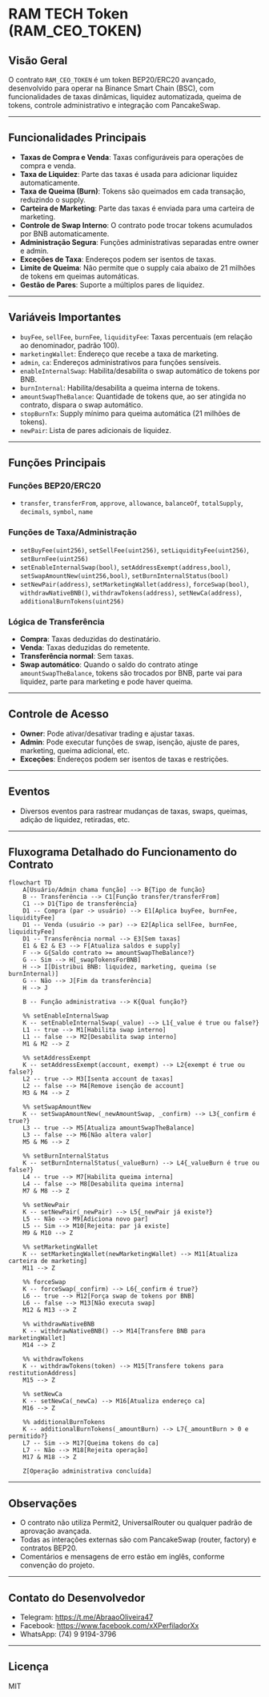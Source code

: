 # RAM TECH Token (RAM_CEO_TOKEN)

## Visão Geral

O contrato `RAM_CEO_TOKEN` é um token BEP20/ERC20 avançado, desenvolvido para operar na Binance Smart Chain (BSC), com funcionalidades de taxas dinâmicas, liquidez automatizada, queima de tokens, controle administrativo e integração com PancakeSwap.

---

## Funcionalidades Principais

- **Taxas de Compra e Venda**: Taxas configuráveis para operações de compra e venda.
- **Taxa de Liquidez**: Parte das taxas é usada para adicionar liquidez automaticamente.
- **Taxa de Queima (Burn)**: Tokens são queimados em cada transação, reduzindo o supply.
- **Carteira de Marketing**: Parte das taxas é enviada para uma carteira de marketing.
- **Controle de Swap Interno**: O contrato pode trocar tokens acumulados por BNB automaticamente.
- **Administração Segura**: Funções administrativas separadas entre owner e admin.
- **Exceções de Taxa**: Endereços podem ser isentos de taxas.
- **Limite de Queima**: Não permite que o supply caia abaixo de 21 milhões de tokens em queimas automáticas.
- **Gestão de Pares**: Suporte a múltiplos pares de liquidez.

---

## Variáveis Importantes

- `buyFee`, `sellFee`, `burnFee`, `liquidityFee`: Taxas percentuais (em relação ao denominador, padrão 100).
- `marketingWallet`: Endereço que recebe a taxa de marketing.
- `admin`, `ca`: Endereços administrativos para funções sensíveis.
- `enableInternalSwap`: Habilita/desabilita o swap automático de tokens por BNB.
- `burnInternal`: Habilita/desabilita a queima interna de tokens.
- `amountSwapTheBalance`: Quantidade de tokens que, ao ser atingida no contrato, dispara o swap automático.
- `stopBurnTx`: Supply mínimo para queima automática (21 milhões de tokens).
- `newPair`: Lista de pares adicionais de liquidez.

---

## Funções Principais

### Funções BEP20/ERC20
- `transfer`, `transferFrom`, `approve`, `allowance`, `balanceOf`, `totalSupply`, `decimals`, `symbol`, `name`

### Funções de Taxa/Administração
- `setBuyFee(uint256)`, `setSellFee(uint256)`, `setLiquidityFee(uint256)`, `setBurnFee(uint256)`
- `setEnableInternalSwap(bool)`, `setAddressExempt(address,bool)`, `setSwapAmountNew(uint256,bool)`, `setBurnInternalStatus(bool)`
- `setNewPair(address)`, `setMarketingWallet(address)`, `forceSwap(bool)`, `withdrawNativeBNB()`, `withdrawTokens(address)`, `setNewCa(address)`, `additionalBurnTokens(uint256)`

### Lógica de Transferência
- **Compra**: Taxas deduzidas do destinatário.
- **Venda**: Taxas deduzidas do remetente.
- **Transferência normal**: Sem taxas.
- **Swap automático**: Quando o saldo do contrato atinge `amountSwapTheBalance`, tokens são trocados por BNB, parte vai para liquidez, parte para marketing e pode haver queima.

---

## Controle de Acesso
- **Owner**: Pode ativar/desativar trading e ajustar taxas.
- **Admin**: Pode executar funções de swap, isenção, ajuste de pares, marketing, queima adicional, etc.
- **Exceções**: Endereços podem ser isentos de taxas e restrições.

---

## Eventos
- Diversos eventos para rastrear mudanças de taxas, swaps, queimas, adição de liquidez, retiradas, etc.

---

## Fluxograma Detalhado do Funcionamento do Contrato

```mermaid
flowchart TD
    A[Usuário/Admin chama função] --> B{Tipo de função}
    B -- Transferência --> C1[Função transfer/transferFrom]
    C1 --> D1{Tipo de transferência}
    D1 -- Compra (par -> usuário) --> E1[Aplica buyFee, burnFee, liquidityFee]
    D1 -- Venda (usuário -> par) --> E2[Aplica sellFee, burnFee, liquidityFee]
    D1 -- Transferência normal --> E3[Sem taxas]
    E1 & E2 & E3 --> F[Atualiza saldos e supply]
    F --> G{Saldo contrato >= amountSwapTheBalance?}
    G -- Sim --> H[_swapTokensForBNB]
    H --> I[Distribui BNB: liquidez, marketing, queima (se burnInternal)]
    G -- Não --> J[Fim da transferência]
    H --> J

    B -- Função administrativa --> K{Qual função?}

    %% setEnableInternalSwap
    K -- setEnableInternalSwap(_value) --> L1{_value é true ou false?}
    L1 -- true --> M1[Habilita swap interno]
    L1 -- false --> M2[Desabilita swap interno]
    M1 & M2 --> Z

    %% setAddressExempt
    K -- setAddressExempt(account, exempt) --> L2{exempt é true ou false?}
    L2 -- true --> M3[Isenta account de taxas]
    L2 -- false --> M4[Remove isenção de account]
    M3 & M4 --> Z

    %% setSwapAmountNew
    K -- setSwapAmountNew(_newAmountSwap, _confirm) --> L3{_confirm é true?}
    L3 -- true --> M5[Atualiza amountSwapTheBalance]
    L3 -- false --> M6[Não altera valor]
    M5 & M6 --> Z

    %% setBurnInternalStatus
    K -- setBurnInternalStatus(_valueBurn) --> L4{_valueBurn é true ou false?}
    L4 -- true --> M7[Habilita queima interna]
    L4 -- false --> M8[Desabilita queima interna]
    M7 & M8 --> Z

    %% setNewPair
    K -- setNewPair(_newPair) --> L5{_newPair já existe?}
    L5 -- Não --> M9[Adiciona novo par]
    L5 -- Sim --> M10[Rejeita: par já existe]
    M9 & M10 --> Z

    %% setMarketingWallet
    K -- setMarketingWallet(newMarketingWallet) --> M11[Atualiza carteira de marketing]
    M11 --> Z

    %% forceSwap
    K -- forceSwap(_confirm) --> L6{_confirm é true?}
    L6 -- true --> M12[Força swap de tokens por BNB]
    L6 -- false --> M13[Não executa swap]
    M12 & M13 --> Z

    %% withdrawNativeBNB
    K -- withdrawNativeBNB() --> M14[Transfere BNB para marketingWallet]
    M14 --> Z

    %% withdrawTokens
    K -- withdrawTokens(token) --> M15[Transfere tokens para restitutionAddress]
    M15 --> Z

    %% setNewCa
    K -- setNewCa(_newCa) --> M16[Atualiza endereço ca]
    M16 --> Z

    %% additionalBurnTokens
    K -- additionalBurnTokens(_amountBurn) --> L7{_amountBurn > 0 e permitido?}
    L7 -- Sim --> M17[Queima tokens do ca]
    L7 -- Não --> M18[Rejeita operação]
    M17 & M18 --> Z

    Z[Operação administrativa concluída]
```

---

## Observações
- O contrato não utiliza Permit2, UniversalRouter ou qualquer padrão de aprovação avançada.
- Todas as interações externas são com PancakeSwap (router, factory) e contratos BEP20.
- Comentários e mensagens de erro estão em inglês, conforme convenção do projeto.

---

## Contato do Desenvolvedor
- Telegram: https://t.me/AbraaoOliveira47
- Facebook: https://www.facebook.com/xXPerfiladorXx
- WhatsApp: (74) 9 9194-3796

---

## Licença
MIT
